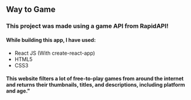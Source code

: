 <h2>Way to Game</h2>

<h3> This project was made using a game API from RapidAPI! </h3>

<h4>While building this app, I have used:</h4>

<ul>
  <li>React JS (With create-react-app)</li>
  <li>HTML5</li>
  <li>CSS3</li>
</ul>

<h4> This website filters a lot of free-to-play games from around the internet and returns their thumbnails, titles, and descriptions, including platform and age." </h4>
